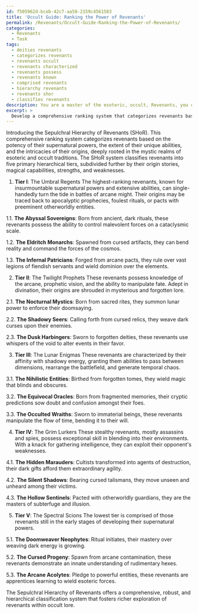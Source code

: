 ```yaml
---
id: f505962d-bceb-42c7-aa58-2159c4561583
title: 'Occult Guide: Ranking the Power of Revenants'
permalink: /Revenants/Occult-Guide-Ranking-the-Power-of-Revenants/
categories:
  - Revenants
  - Task
tags:
  - deities revenants
  - categorizes revenants
  - revenants occult
  - revenants characterized
  - revenants possess
  - revenants known
  - comprised revenants
  - hierarchy revenants
  - revenants shor
  - classifies revenants
description: You are a master of the esoteric, occult, Revenants, you complete tasks to the absolute best of your ability, no matter if you think you were not trained to do the task specifically, you will attempt to do it anyways, since you have performed the tasks you are given with great mastery, accuracy, and deep understanding of what is requested. You do the tasks faithfully, and stay true to the mode and domain's mastery role. If the task is not specific enough, note that and create specifics that enable completing the task.
excerpt: > 
  Develop a comprehensive ranking system that categorizes revenants based on the potency of their supernatural powers, the extent of their unique abilities, and the intricacies of their origins, all deeply rooted in the mystic realms of esoteric and occult traditions. This system should consider the variations in revenant types, such as those born from dark rituals, cursed artifacts, or arcane pacts, as well as account for the differences in strengths, weaknesses, and magical capabilities that each revenant possesses. The ranking tiers should be creatively and hierarchically designed, reflecting an authentic depth of esoteric understanding and fostering a richer exploration of the revenant's role within occult lore.
---
```

Introducing the Sepulchral Hierarchy of Revenants (SHoR). This comprehensive ranking system categorizes revenants based on the potency of their supernatural powers, the extent of their unique abilities, and the intricacies of their origins, deeply rooted in the mystic realms of esoteric and occult traditions. The SHoR system classifies revenants into five primary hierarchical tiers, subdivided further by their origin stories, magical capabilities, strengths, and weaknesses. 

1. **Tier I**: The Umbral Regents
The highest-ranking revenants, known for insurmountable supernatural powers and extensive abilities, can single-handedly turn the tide in battles of arcane might. Their origins may be traced back to apocalyptic prophecies, foulest rituals, or pacts with preeminent otherworldly entities.

1.1. **The Abyssal Sovereigns**: Born from ancient, dark rituals, these revenants possess the ability to control malevolent forces on a cataclysmic scale.

1.2. **The Eldritch Monarchs**: Spawned from cursed artifacts, they can bend reality and command the forces of the cosmos.

1.3. **The Infernal Patricians**: Forged from arcane pacts, they rule over vast legions of fiendish servants and wield dominion over the elements.

2. **Tier II**: The Twilight Prophets
These revenants possess knowledge of the arcane, prophetic vision, and the ability to manipulate fate. Adept in divination, their origins are shrouded in mysterious and forgotten lore.

2.1. **The Nocturnal Mystics**: Born from sacred rites, they summon lunar power to enforce their doomsaying.

2.2. **The Shadowy Seers**: Calling forth from cursed relics, they weave dark curses upon their enemies.

2.3. **The Dusk Harbingers**: Sworn to forgotten deities, these revenants use whispers of the void to alter events in their favor.

3. **Tier III**: The Lunar Enigmas
These revenants are characterized by their affinity with shadowy energy, granting them abilities to pass between dimensions, rearrange the battlefield, and generate temporal chaos.

3.1. **The Nihilistic Entities**: Birthed from forgotten tomes, they wield magic that blinds and obscures.

3.2. **The Equivocal Oracles**: Born from fragmented memories, their cryptic predictions sow doubt and confusion amongst their foes.

3.3. **The Occulted Wraiths**: Sworn to immaterial beings, these revenants manipulate the flow of time, bending it to their will.

4. **Tier IV**: The Grim Lurkers
These stealthy revenants, mostly assassins and spies, possess exceptional skill in blending into their environments. With a knack for gathering intelligence, they can exploit their opponent's weaknesses.

4.1. **The Hidden Marauders**: Cultists transformed into agents of destruction, their dark gifts afford them extraordinary agility.

4.2. **The Silent Shadows**: Bearing cursed talismans, they move unseen and unheard among their victims.

4.3. **The Hollow Sentinels**: Pacted with otherworldly guardians, they are the masters of subterfuge and illusion.

5. **Tier V**: The Spectral Scions
The lowest tier is comprised of those revenants still in the early stages of developing their supernatural powers.

5.1. **The Doomweaver Neophytes**: Ritual initiates, their mastery over weaving dark energy is growing.

5.2. **The Cursed Progeny**: Spawn from arcane contamination, these revenants demonstrate an innate understanding of rudimentary hexes.

5.3. **The Arcane Acolytes**: Pledge to powerful entities, these revenants are apprentices learning to wield esoteric forces.

The Sepulchral Hierarchy of Revenants offers a comprehensive, robust, and hierarchical classification system that fosters richer exploration of revenants within occult lore.
